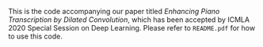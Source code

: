 This is the code accompanying our paper titled *Enhancing Piano Transcription by Dilated Convolution*, which has been accepted by ICMLA 2020 Special Session on Deep Learning. Please refer to `README.pdf` for how to use  this code.
